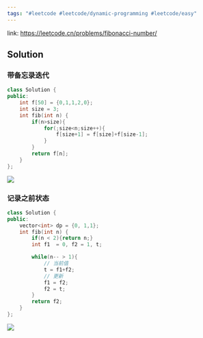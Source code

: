 ```yaml
---
tags: "#leetcode #leetcode/dynamic-programming #leetcode/easy"
---
```


link: https://leetcode.cn/problems/fibonacci-number/

## Solution

### 带备忘录迭代

```C++
class Solution {
public:
    int f[50] = {0,1,1,2,0};
    int size = 3;
    int fib(int n) {
        if(n>size){
            for(;size<n;size++){
                f[size+1] = f[size]+f[size-1];
            }
        }
        return f[n];
    }
};
```
![](https://pic-1257412153.cos.ap-nanjing.myqcloud.com/images/images/2022/11/05/20221105144443-fff2b1.png)

### 记录之前状态

```C++
class Solution {
public:
    vector<int> dp = {0, 1,1};
    int fib(int n) {
        if(n < 2){return n;}
        int f1  = 0, f2 = 1, t;

        while(n-- > 1){
            // 当前值
            t = f1+f2;
            // 更新
            f1 = f2;
            f2 = t;
        }
        return f2;
    }
};
```
![](https://pic-1257412153.cos.ap-nanjing.myqcloud.com/images/images/2022/11/05/20221105145206-0dea3f.png)